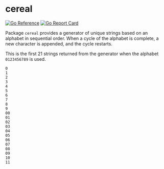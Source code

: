 # cereal
[![Go Reference](https://pkg.go.dev/badge/github.com/MicahParks/cereal.svg)](https://pkg.go.dev/github.com/MicahParks/cereal) [![Go Report Card](https://goreportcard.com/badge/github.com/MicahParks/cereal)](https://goreportcard.com/report/github.com/MicahParks/cereal)

Package `cereal` provides a generator of unique strings based on an alphabet in sequential order. When a cycle of
the alphabet is complete, a new character is appended, and the cycle restarts.

This is the first 21 strings returned from the generator when the alphabet `0123456789` is used.

```
0
1
2
3
4
5
6
7
8
9
00
01
02
03
04
05
06
07
08
09
10
11
```